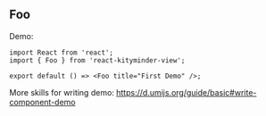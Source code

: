 
## Foo

Demo:

```tsx
import React from 'react';
import { Foo } from 'react-kityminder-view';

export default () => <Foo title="First Demo" />;
```

More skills for writing demo: https://d.umijs.org/guide/basic#write-component-demo
